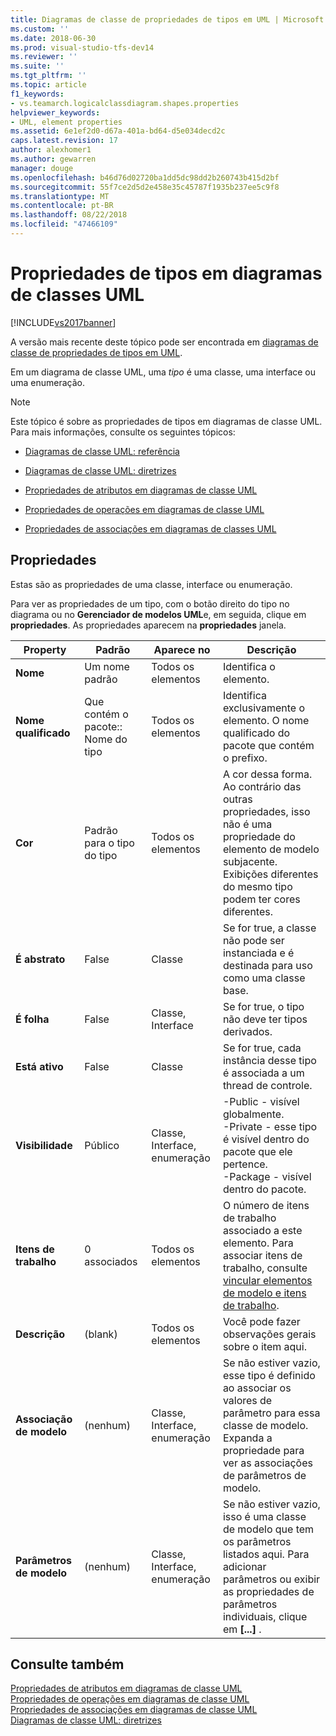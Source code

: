 ```yaml
---
title: Diagramas de classe de propriedades de tipos em UML | Microsoft Docs
ms.custom: ''
ms.date: 2018-06-30
ms.prod: visual-studio-tfs-dev14
ms.reviewer: ''
ms.suite: ''
ms.tgt_pltfrm: ''
ms.topic: article
f1_keywords:
- vs.teamarch.logicalclassdiagram.shapes.properties
helpviewer_keywords:
- UML, element properties
ms.assetid: 6e1ef2d0-d67a-401a-bd64-d5e034decd2c
caps.latest.revision: 17
author: alexhomer1
ms.author: gewarren
manager: douge
ms.openlocfilehash: b46d76d02720ba1dd5dc98dd2b260743b415d2bf
ms.sourcegitcommit: 55f7ce2d5d2e458e35c45787f1935b237ee5c9f8
ms.translationtype: MT
ms.contentlocale: pt-BR
ms.lasthandoff: 08/22/2018
ms.locfileid: "47466109"
---
```

# <a name="properties-of-types-on-uml-class-diagrams"></a>Propriedades de tipos em diagramas de classes UML
[!INCLUDE[vs2017banner](../includes/vs2017banner.md)]

A versão mais recente deste tópico pode ser encontrada em [diagramas de classe de propriedades de tipos em UML](https://docs.microsoft.com/visualstudio/modeling/properties-of-types-on-uml-class-diagrams).  
  
Em um diagrama de classe UML, uma *tipo* é uma classe, uma interface ou uma enumeração.  
  
> [!NOTE]
>  Este tópico é sobre as propriedades de tipos em diagramas de classe UML. Para mais informações, consulte os seguintes tópicos:  
  
-   [Diagramas de classe UML: referência](../modeling/uml-class-diagrams-reference.md)  
  
-   [Diagramas de classe UML: diretrizes](../modeling/uml-class-diagrams-guidelines.md)  
  
-   [Propriedades de atributos em diagramas de classe UML](../modeling/properties-of-attributes-on-uml-class-diagrams.md)  
  
-   [Propriedades de operações em diagramas de classe UML](../modeling/properties-of-operations-on-uml-class-diagrams.md)  
  
-   [Propriedades de associações em diagramas de classes UML](../modeling/properties-of-associations-on-uml-class-diagrams.md)  
  
## <a name="properties"></a>Propriedades  
 Estas são as propriedades de uma classe, interface ou enumeração.  
  
 Para ver as propriedades de um tipo, com o botão direito do tipo no diagrama ou no **Gerenciador de modelos UML**e, em seguida, clique em **propriedades**. As propriedades aparecem na **propriedades** janela.  
  
|**Property**|**Padrão**|Aparece no|Descrição|  
|------------------|-----------------|----------------|-----------------|  
|**Nome**|Um nome padrão|Todos os elementos|Identifica o elemento.|  
|**Nome qualificado**|Que contém o pacote:: Nome do tipo|Todos os elementos|Identifica exclusivamente o elemento. O nome qualificado do pacote que contém o prefixo.|  
|**Cor**|Padrão para o tipo do tipo|Todos os elementos|A cor dessa forma. Ao contrário das outras propriedades, isso não é uma propriedade do elemento de modelo subjacente. Exibições diferentes do mesmo tipo podem ter cores diferentes.|  
|**É abstrato**|False|Classe|Se for true, a classe não pode ser instanciada e é destinada para uso como uma classe base.|  
|**É folha**|False|Classe, Interface|Se for true, o tipo não deve ter tipos derivados.|  
|**Está ativo**|False|Classe|Se for true, cada instância desse tipo é associada a um thread de controle.|  
|**Visibilidade**|Público|Classe, Interface, enumeração|-Public - visível globalmente.<br />-Private - esse tipo é visível dentro do pacote que ele pertence.<br />-Package - visível dentro do pacote.|  
|**Itens de trabalho**|0 associados|Todos os elementos|O número de itens de trabalho associado a este elemento. Para associar itens de trabalho, consulte [vincular elementos de modelo e itens de trabalho](../modeling/link-model-elements-and-work-items.md).|  
|**Descrição**|(blank)|Todos os elementos|Você pode fazer observações gerais sobre o item aqui.|  
|**Associação de modelo**|(nenhum)|Classe, Interface, enumeração|Se não estiver vazio, esse tipo é definido ao associar os valores de parâmetro para essa classe de modelo. Expanda a propriedade para ver as associações de parâmetros de modelo.|  
|**Parâmetros de modelo**|(nenhum)|Classe, Interface, enumeração|Se não estiver vazio, isso é uma classe de modelo que tem os parâmetros listados aqui. Para adicionar parâmetros ou exibir as propriedades de parâmetros individuais, clique em **[...]** .|  
  
## <a name="see-also"></a>Consulte também  
 [Propriedades de atributos em diagramas de classe UML](../modeling/properties-of-attributes-on-uml-class-diagrams.md)   
 [Propriedades de operações em diagramas de classe UML](../modeling/properties-of-operations-on-uml-class-diagrams.md)   
 [Propriedades de associações em diagramas de classe UML](../modeling/properties-of-associations-on-uml-class-diagrams.md)   
 [Diagramas de classe UML: diretrizes](../modeling/uml-class-diagrams-guidelines.md)



